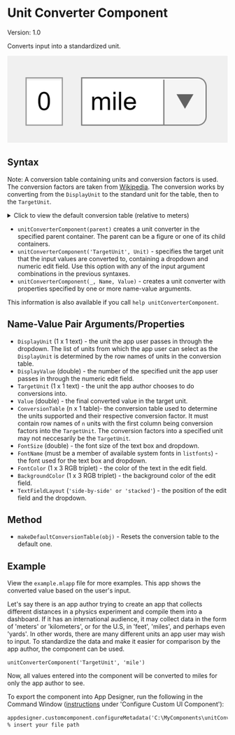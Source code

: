 # Unit Converter Component

Version: 1.0

Converts input into a standardized unit.

![The Unit Converter Component.](./unitConverterComponent.png)

## Syntax
Note: A conversion table containing units and conversion factors is used. The conversion factors are taken from [Wikipedia](https://en.wikipedia.org/wiki/Conversion_of_units#Length). The conversion works by converting from the `DisplayUnit` to the standard unit for the table, then to the `TargetUnit`.
<details><summary>Click to view the default conversion table (relative to meters)</summary>

| RowNames | ConversionFactors |
| ------ | ------ |
| mile | 1609.344 |
| foot | 0.3048 |
| inch | 0.0254 |
| meter | 1 |
| yard | 0.9144 | 

</details>

- `unitConverterComponent(parent)` creates a unit converter in the specified parent container. The parent can be a figure or one of its child containers.
- `unitConverterComponent('TargetUnit', Unit)` - specifies the target unit that the input values are converted to, containing a dropdown and numeric edit field. Use this option with any of the input argument combinations in the previous syntaxes.
- `unitConverterComponent(_, Name, Value)` - creates a unit converter with properties specified by one or more name-value arguments.

This information is also available if you call `help unitConverterComponent`.

## Name-Value Pair Arguments/Properties
- `DisplayUnit` (1 x 1 text) - the unit the app user passes in through the dropdown. The list of units from which the app user can select as the `DisplayUnit` is determined by the row names of units in the conversion table.
- `DisplayValue` (double) - the number of the specified unit the app user passes in through the numeric edit field.
- `TargetUnit` (1 x 1 text) - the unit the app author chooses to do conversions into.
- `Value` (double) - the final converted value in the target unit.
- `ConversionTable` (n x 1 table)- the conversion table used to determine the units supported and their respective conversion factor. It must contain row names of `n` units with the first column being conversion factors into the `TargetUnit`. The conversion factors into a specified unit may not neccesarily be the `TargetUnit`. 
- `FontSize` (double) - the font size of the text box and dropdown.
- `FontName` (must be a member of available system fonts in `listfonts`) - the font used for the text box and dropdown.
- `FontColor` (1 x 3 RGB triplet) - the color of the text in the edit field.
- `BackgroundColor` (1 x 3 RGB triplet) - the background color of the edit field.
- `TextFieldLayout` (`'side-by-side' or 'stacked'`) - the position of the edit field and the dropdown.

## Method
- `makeDefaultConversionTable(obj)` - Resets the conversion table to the default one.

## Example
View the `example.mlapp` file for more examples. This app shows the converted value based on the user's input.

Let's say there is an app author trying to create an app that collects different distances in a physics experiment and compile them into a dashboard. If it has an international audience, it may collect data in the form of 'meters' or 'kilometers', or for the U.S, in 'feet', 'miles', and perhaps even 'yards'. In other words, there are many different units an app user may wish to input. To standardize the data and make it easier for comparison by the app author, the component can be used.

```
unitConverterComponent('TargetUnit', 'mile')
```

Now, all values entered into the component will be converted to miles for only the app author to see.

To export the component into App Designer, run the following in the Command Window ([instructions](https://www.mathworks.com/help/matlab/creating_guis/custom-ui-component-classes-in-app-designer.html) under 'Configure Custom UI Component'):
```
appdesigner.customcomponent.configureMetadata('C:\MyComponents\unitConverterComponent.m'); % insert your file path
```


